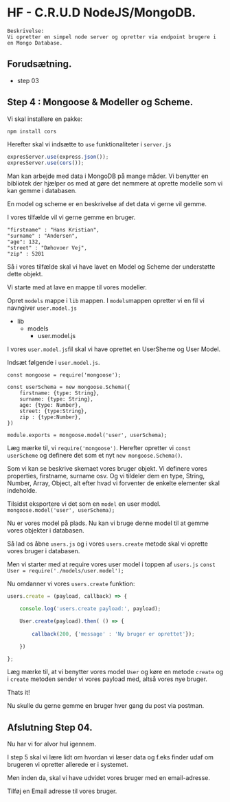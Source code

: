 # HF - C.R.U.D NodeJS/MongoDB.

```
Beskrivelse: 
Vi opretter en simpel node server og opretter via endpoint brugere i en Mongo Database.
```

## Forudsætning.

* step 03

## Step 4 : Mongoose & Modeller og Scheme.

Vi skal installere en pakke:
```
npm install cors
```

Herefter skal vi indsætte to `use` funktionaliteter i `server.js`

```JavaScript 
expresServer.use(express.json());
expresServer.use(cors());
```

Man kan arbejde med data i MongoDB på mange måder. Vi benytter en bibliotek der hjælper os med at gøre det nemmere at oprette modelle som vi kan gemme i databasen.

En model og scheme er en beskrivelse af det data vi gerne vil gemme.

I vores tilfælde vil vi gerne gemme en bruger.

```
"firstname" : "Hans Kristian",
"surname" : "Andersen",
"age": 132,
"street" : "Dæhovoer Vej",
"zip" : 5201 
```

Så i vores tilfælde skal vi have lavet en Model og Scheme der understøtte dette objekt.

Vi starte med at lave en mappe til vores modeller.

Opret `models` mappe i `lib` mappen. I `models`mappen opretter vi en fil vi navngiver `user.model.js`

* lib
    * models
        * user.model.js

I vores `user.model.js`fil skal vi have oprettet en UserSheme og User Model.

Indsæt følgende i `user.model.js`.
```
const mongoose = require('mongoose');

const userSchema = new mongoose.Schema({
    firstname: {type: String},
    surname: {type: String},
    age: {type: Number},
    street: {type:String},
    zip : {type:Number},
})

module.exports = mongoose.model('user', userSchema);
```
Læg mærke til, vi `require('mongoose')`. Herefter opretter vi `const userScheme` og definere det som et nyt `new mongoose.Schema()`.

Som vi kan se beskrive skemaet vores bruger objekt. Vi definere vores properties, firstname, surname osv. Og vi tildeler dem en type, String, Number, Array, Object, alt efter hvad vi forventer de enkelte elementer skal indeholde.

Tilsidst eksportere vi det som en `model` en user model.
``mongoose.model('user', userSchema);``

Nu er vores model på plads. Nu kan vi bruge denne model til at gemme vores objekter i databasen.

Så lad os åbne `users.js` og i vores `users.create` metode skal vi oprette vores bruger i databasen.

Men vi starter med at require vores user model i toppen af `users.js`
`const User = require('./models/user.model');`

Nu omdanner vi vores `users.create` funktion:

```JavaScript
users.create = (payload, callback) => {

    console.log('users.create payload:', payload);

    User.create(payload).then( () => {
  
        callback(200, {'message' : 'Ny bruger er oprettet'});

    })

};
```

Læg mærke til, at vi benytter vores model `User` og køre en metode `create` og i `create` metoden sender vi vores payload med, altså vores nye bruger.

Thats it! 

Nu skulle du gerne gemme en bruger hver gang du post via postman.

## Afslutning Step 04.

Nu har vi for alvor hul igennem.

I step 5 skal vi lære lidt om hvordan vi læser data og f.eks finder udaf om brugeren vi opretter allerede er i systemet.

Men inden da, skal vi have udvidet vores bruger med en email-adresse.

Tilføj en Email adresse til vores bruger.